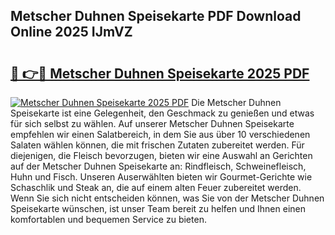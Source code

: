 ## Metscher Duhnen Speisekarte PDF Download Online 2025 IJmVZ

# <h2><a href="http://gce9ac.nevu.top/?p=Metscher+Duhnen+Speisekarte">🔗 👉🔴 Metscher Duhnen Speisekarte 2025 PDF</a></h2>

[![Metscher Duhnen Speisekarte 2025 PDF](https://i.imgur.com/dBaPXMq.png)](http://gce9ac.nevu.top/?p=Metscher+Duhnen+Speisekarte)
Die Metscher Duhnen Speisekarte ist eine Gelegenheit, den Geschmack zu genießen und etwas für sich selbst zu wählen. Auf unserer Metscher Duhnen Speisekarte empfehlen wir einen Salatbereich, in dem Sie aus über 10 verschiedenen Salaten wählen können, die mit frischen Zutaten zubereitet werden. Für diejenigen, die Fleisch bevorzugen, bieten wir eine Auswahl an Gerichten auf der Metscher Duhnen Speisekarte an: Rindfleisch, Schweinefleisch, Huhn und Fisch. Unseren Auserwählten bieten wir Gourmet-Gerichte wie Schaschlik und Steak an, die auf einem alten Feuer zubereitet werden. Wenn Sie sich nicht entscheiden können, was Sie von der Metscher Duhnen Speisekarte wünschen, ist unser Team bereit zu helfen und Ihnen einen komfortablen und bequemen Service zu bieten.

